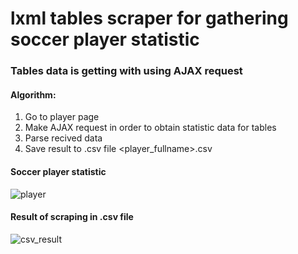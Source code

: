 # lxml tables scraper for gathering soccer player statistic
### Tables data is getting with using AJAX request

#### Algorithm:
1. Go to player page
2. Make AJAX request in order to obtain statistic data for tables
3. Parse recived data
4. Save result to .csv file <player_fullname>.csv

#### Soccer player statistic
![player](https://i.imgur.com/2LLrvca.png)

#### Result of scraping in .csv file
![csv_result](https://i.imgur.com/MsSEx21.jpg)
